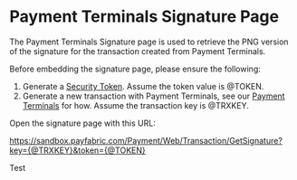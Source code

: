 Payment Terminals Signature Page
===================

The Payment Terminals Signature page is used to retrieve the PNG version of the signature for the transaction created from Payment Terminals.

Before embedding the signature page, please ensure the following:

1. Generate a [Security Token](/Sections/Security%20Token.md).  Assume the token value is @TOKEN.
2. Generate a new transaction with Payment Terminals, see our [Payment Terminals](../../../../PayFabric/Portal/blob/master/PayFabric/Sections/Payment%20Terminals.md) for how.  Assume the transaction key is @TRXKEY.

Open the signature page with this URL:

https://sandbox.payfabric.com/Payment/Web/Transaction/GetSignature?key={@TRXKEY}&token={@TOKEN}

Test